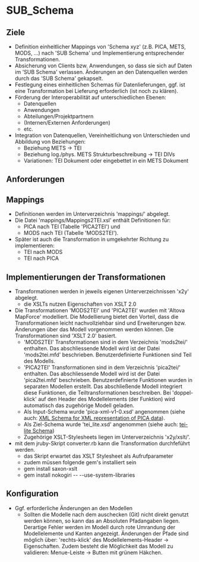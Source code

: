 SUB_Schema
==========

## Ziele
* Definition einheitlicher Mappings von 'Schema xyz' (z.B. PICA, METS, MODS, ...) nach 'SUB Schema' und Implementierung entsprechender Transformationen.
* Absicherung von Clients bzw. Anwendungen, so dass sie sich auf Daten im 'SUB Schema' verlassen. Änderungen an den Datenquellen werden durch das 'SUB Schema' gekapselt.
* Festlegung eines einheitlichen Schemas für Datenlieferungen, ggf. ist eine Transformation bei Lieferung erforderlich (ist noch zu klären).
* Förderung der Interoperabilität auf unterschiedlichen Ebenen:
    * Datenquellen
    * Anwendungen
    * Abteilungen/Projektpartnern
    * (Internen/Externen Anforderungen)
    * etc.
* Integration von Datenquellen, Vereinheitlichung von Unterschieden und Abbildung von Beziehungen:
    * Beziehung METS -> TEI
    * Beziehung log./phys. METS Strukturbeschreibung -> TEI DIVs
    * Variationen: TEI Dokument oder eingebettet in ein METS Dokument

## Anforderungen

## Mappings
* Definitionen werden im Unterverzeichnis 'mappings/' abgelegt.
* Die Datei 'mappings/Mappings2TEI.xsl' enthält Definitionen für:
    * PICA nach TEI (Tabelle 'PICA2TEI') und
    * MODS nach TEI (Tabelle 'MODS2TEI').
* Später ist auch die Transformation in umgekehrter Richtung zu implementieren:
    * TEI nach MODS
    * TEI nach PICA

## Implementierungen der Transformationen
* Transformationen werden in jeweils eigenen Unterverzeichnissen 'x2y' abgelegt.
    * die XSLTs nutzen Eigenschaften von XSLT 2.0
* Die Transformationen 'MODS2TEI' und 'PICA2TEI' wurden mit 'Altova MapForce' modelliert. Die Modellierung bietet den Vorteil, dass die Transformationen leicht nachvollziehbar sind und Erweiterungen bzw. Änderungen über das Modell vorgenommen werden können. Die Transformationen sind 'XSLT 2.0' basiert.
    * 'MODS2TEI' Transformationen sind in dem Verzeichnis 'mods2tei/' enthalten. Das abschliessende Modell wird ist der Datei 'mods2tei.mfd' beschrieben. Benutzerdefinierte Funktionen sind Teil des Modells.
    * 'PICA2TEI' Transformationen sind in dem Verzeichnis 'pica2tei/' enthalten. Das abschliessende Modell wird ist der Datei 'pica2tei.mfd' beschrieben. Benutzerdefinierte Funktionen wurden in separaten Modellen erstellt. Das abschließende Modell integriert diese Funktionen, die Teiltransformationen beschreiben. Bei 'doppel-klick' auf den Header des Modellelements (der Funktion) wird automatisch das zugehörige Modell geladen.
    * Als Input-Schema wurde 'pica-xml-v1-0.xsd' angenommen (siehe auch: [XML Schema for XML representation of PICA data](https://github.com/gbv/PICA-Record/blob/master/pica-xml-v1-0.xsd)).
    * Als Ziel-Schema wurde 'tei_lite.xsd' angenommen (siehe auch: [tei-lite Schema](http://www.tei-c.org/release/xml/tei/custom/schema/xsd/tei_lite.xsd))
    * Zugehörige XSLT-Stylesheets liegen im Unterverzeichnis 'x2y/xslt/'.
* mit dem jruby-Skript converter.rb kann die Transformation durchfeführt werden.
    * das Skript erwartet das XSLT Stylesheet als Aufrufparameter
    * zudem müssen folgende gem's installiert sein
	* gem install saxon-xslt
	* gem install nokogiri -- --use-system-libraries

## Konfiguration
* Ggf. erforderliche Änderungen an den Modellen
    * Sollten die Modelle nach dem auschecken (Git) nicht direkt genutzt werden können, so kann das an Absoluten Pfadangaben liegen. Derartige Fehler werden im Modell durch rote Umrandung der Modellelemente und Kanten angezeigt. Änderungen der Pfade sind möglich über: 'rechts-klick' des Modellelements-Header -> Eigenschaften. Zudem besteht die Möglichkeit das Modell zu validieren: Menue-Leiste -> Butten mit grünem Häkchen.




